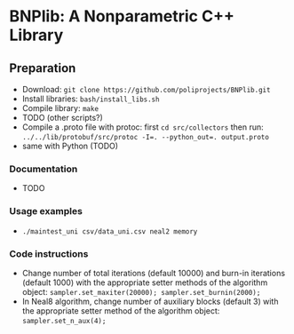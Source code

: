 # BNPlib: A Nonparametric C++ Library

## Preparation
* Download: ```git clone https://github.com/poliprojects/BNPlib.git```
* Install libraries: ```bash/install_libs.sh```
* Compile library: ```make```
* TODO (other scripts?)
* Compile a .proto file with protoc: first ```cd src/collectors``` then run:
  ```../../lib/protobuf/src/protoc -I=. --python_out=. output.proto```
* same with Python (TODO)

### Documentation
* TODO

### Usage examples
* ```./maintest_uni csv/data_uni.csv neal2 memory```

### Code instructions
* Change number of total iterations (default 10000) and burn-in iterations
  (default 1000) with the appropriate setter methods of the algorithm object:
  ```sampler.set_maxiter(20000); sampler.set_burnin(2000);```
* In Neal8 algorithm, change number of auxiliary blocks (default 3) with the
  appropriate setter method of the algorithm object: ```sampler.set_n_aux(4);```
